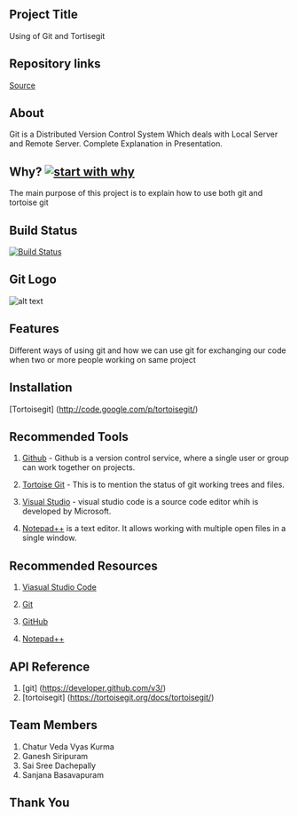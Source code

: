 ## Project Title

Using of Git and Tortisegit

## Repository links
[Source](https://github.com/ganesh58/webpages)


## About 
Git is a Distributed Version Control System Which deals with Local Server and Remote Server.
Complete Explanation in Presentation.

## Why? [![start with why](https://img.shields.io/badge/start%20with-why%3F-brightgreen.svg?style=flat)](http://www.ted.com/talks/simon_sinek_how_great_leaders_inspire_action)

The main purpose of this project is to explain how to use both git and tortoise git


## Build Status

[![Build Status](https://travis-ci.org/{ORG-or-USERNAME}/{REPO-NAME}.png?branch=master)](https://travis-ci.org/{ORG-or-USERNAME}/{REPO-NAME})

## Git Logo

![alt text](https://alanarnholt.github.io/images/git.jpg)


## Features

Different ways of using git and how we can use git for exchanging our code when two or more people working on same project


## Installation

[Tortoisegit] (http://code.google.com/p/tortoisegit/)

## Recommended Tools

1. [Github](https://github.com/dachepally) - Github is a version control service, where a single user or group can work together on projects.

1. [Tortoise Git](https://tortoisegit.org/) - This is to mention the status of git working trees and files.

1. [Visual Studio](https://code.visualstudio.com/) - visual studio code is a source code editor whih is developed by Microsoft.

1. [Notepad++](https://en.wikipedia.org/wiki/Notepad%2B%2B)
 is a text editor. It allows working with multiple open files in a single window. 

## Recommended Resources

1. [Viasual Studio Code](https://en.wikipedia.org/wiki/Visual_Studio_Code)

1. [Git](https://en.wikipedia.org/wiki/Git)

1. [GitHub](https://help.github.com/articles/about-wikis/)

1. [Notepad++](https://en.wikipedia.org/wiki/Notepad%2B%2B)


## API Reference

1. [git] (https://developer.github.com/v3/)
1. [tortoisegit] (https://tortoisegit.org/docs/tortoisegit/)


## Team Members

1. Chatur Veda Vyas Kurma
1. Ganesh Siripuram
1. Sai Sree Dachepally
1. Sanjana Basavapuram




##                                                      Thank You








  
 
 




